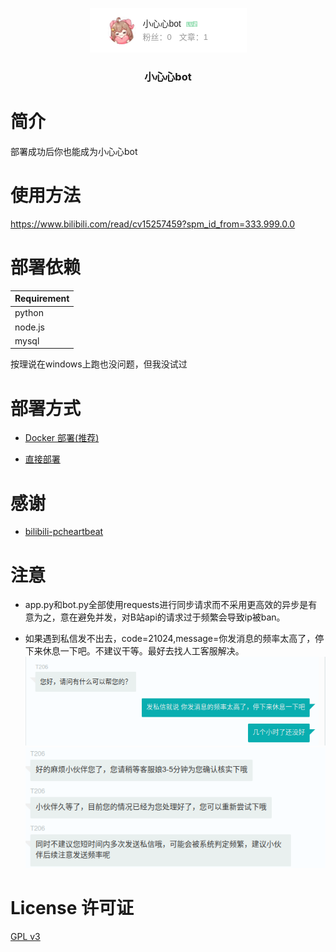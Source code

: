 <p align="center">
<img src="img/little_heart.png">
<h3 align="center">小心心bot</h3>

# 简介
部署成功后你也能成为小心心bot

# 使用方法
https://www.bilibili.com/read/cv15257459?spm_id_from=333.999.0.0

# 部署依赖
| Requirement |
| ----------- |
| python      |
| node.js     |
| mysql       |

按理说在windows上跑也没问题，但我没试过

# 部署方式
 - [Docker 部署(推荐)](md/docker.md)   

 - [直接部署](md/direct.md)

# 感谢
- [bilibili-pcheartbeat](https://github.com/lkeme/bilibili-pcheartbeat)

# 注意
- app.py和bot.py全部使用requests进行同步请求而不采用更高效的异步是有意为之，意在避免并发，对B站api的请求过于频繁会导致ip被ban。  

- 如果遇到私信发不出去，code=21024,message=你发消息的频率太高了，停下来休息一下吧。不建议干等。最好去找人工客服解决。  
![](/img/staff1.png)
![](/img/staff2.png)

# License 许可证
[GPL v3](LICENSE)